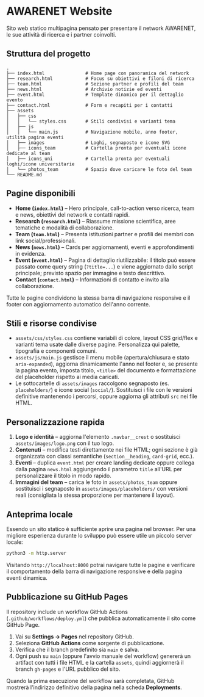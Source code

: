 # AWARENET Website

Sito web statico multipagina pensato per presentare il network AWARENET, le sue attività di ricerca e i partner coinvolti.

## Struttura del progetto

```
.
├── index.html               # Home page con panoramica del network
├── research.html            # Focus su obiettivi e filoni di ricerca
├── team.html                # Sezione partner e profili del team
├── news.html                # Archivio notizie ed eventi
├── event.html               # Template dinamico per il dettaglio evento
├── contact.html             # Form e recapiti per i contatti
├── assets
│   ├── css
│   │   └── styles.css       # Stili condivisi e varianti tema
│   ├── js
│   │   └── main.js          # Navigazione mobile, anno footer, utilità pagina eventi
│   ├── images               # Loghi, segnaposto e icone SVG
│   ├── icons_team           # Cartella pronta per eventuali icone dedicate al team
│   ├── icons_uni            # Cartella pronta per eventuali loghi/icone universitarie
│   └── photos_team          # Spazio dove caricare le foto del team
└── README.md
```

## Pagine disponibili

- **Home (`index.html`)** – Hero principale, call-to-action verso ricerca, team e news, obiettivi del network e contatti rapidi.
- **Research (`research.html`)** – Riassume missione scientifica, aree tematiche e modalità di collaborazione.
- **Team (`team.html`)** – Presenta istituzioni partner e profili dei membri con link social/professionali.
- **News (`news.html`)** – Cards per aggiornamenti, eventi e approfondimenti in evidenza.
- **Event (`event.html`)** – Pagina di dettaglio riutilizzabile: il titolo può essere passato come query string (`?title=...`) e viene aggiornato dallo script principale; previsto spazio per immagine e testo descrittivo.
- **Contact (`contact.html`)** – Informazioni di contatto e invito alla collaborazione.

Tutte le pagine condividono la stessa barra di navigazione responsive e il footer con aggiornamento automatico dell'anno corrente.

## Stili e risorse condivise

- `assets/css/styles.css` contiene variabili di colore, layout CSS grid/flex e varianti tema usate dalle diverse pagine. Personalizza qui palette, tipografia e componenti comuni.
- `assets/js/main.js` gestisce il menu mobile (apertura/chiusura e stato `aria-expanded`), aggiorna dinamicamente l'anno nel footer e, se presente la pagina evento, imposta titolo, `<title>` del documento e formattazione del placeholder rispetto ai media caricati.
- Le sottocartelle di `assets/images` raccolgono segnaposto (es. `placeholders/`) e icone social (`social/`). Sostituisci i file con le versioni definitive mantenendo i percorsi, oppure aggiorna gli attributi `src` nei file HTML.

## Personalizzazione rapida

1. **Logo e identità** – aggiorna l'elemento `.navbar__crest` o sostituisci `assets/images/logo.png` con il tuo logo.
2. **Contenuti** – modifica testi direttamente nei file HTML; ogni sezione è già organizzata con classi semantiche (`section__heading`, `card-grid`, ecc.).
3. **Eventi** – duplica `event.html` per creare landing dedicate oppure collega dalla pagina `news.html` aggiungendo il parametro `title` all'URL per personalizzare il titolo in modo rapido.
4. **Immagini del team** – carica le foto in `assets/photos_team` oppure sostituisci i segnaposto in `assets/images/placeholders/` con versioni reali (consigliata la stessa proporzione per mantenere il layout).

## Anteprima locale

Essendo un sito statico è sufficiente aprire una pagina nel browser. Per una migliore esperienza durante lo sviluppo può essere utile un piccolo server locale:

```bash
python3 -m http.server
```

Visitando `http://localhost:8000` potrai navigare tutte le pagine e verificare il comportamento della barra di navigazione responsive e della pagina eventi dinamica.

## Pubblicazione su GitHub Pages

Il repository include un workflow GitHub Actions (`.github/workflows/deploy.yml`) che pubblica automaticamente il sito come GitHub Page.

1. Vai su **Settings → Pages** nel repository GitHub.
2. Seleziona **GitHub Actions** come sorgente di pubblicazione.
3. Verifica che il branch predefinito sia `main` e salva.
4. Ogni push su `main` (oppure l'avvio manuale del workflow) genererà un artifact con tutti i file HTML e la cartella `assets`, quindi aggiornerà il branch `gh-pages` e l'URL pubblico del sito.

Quando la prima esecuzione del workflow sarà completata, GitHub mostrerà l'indirizzo definitivo della pagina nella scheda **Deployments**.
